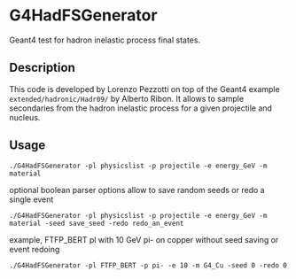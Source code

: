 # G4HadFSGenerator
Geant4 test for hadron inelastic process final states.

## Description
This code is developed by Lorenzo Pezzotti on top of the Geant4 example `extended/hadronic/Hadr09/` by Alberto Ribon. It allows to sample secondaries from the hadron inelastic process for a given projectile and nucleus.

## Usage
```
./G4HadFSGenerator -pl physicslist -p projectile -e energy_GeV -m material
```
optional boolean parser options allow to save random seeds or redo a single event
```
./G4HadFSGenerator -pl physicslist -p projectile -e energy_GeV -m material -seed save_seed -redo redo_an_event
```
example, FTFP_BERT pl with 10 GeV pi- on copper without seed saving or event redoing
```
./G4HadFSGenerator -pl FTFP_BERT -p pi- -e 10 -m G4_Cu -seed 0 -redo 0
```
